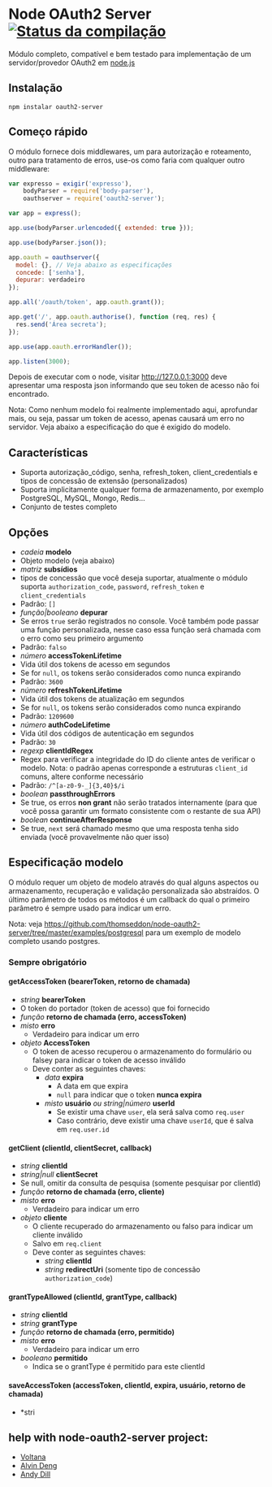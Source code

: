 # Node OAuth2 Server [![Status da compilação](https://travis-ci.org/thomseddon/node-oauth2-server.png)](https://travis-ci.org/thomseddon/node-oauth2-server )

Módulo completo, compatível e bem testado para implementação de um servidor/provedor OAuth2 em [node.js](http://nodejs.org/)

## Instalação

```
npm instalar oauth2-server
```

## Começo rápido

O módulo fornece dois middlewares, um para autorização e roteamento, outro para tratamento de erros, use-os como faria com qualquer outro middleware:

``` js
var expresso = exigir('expresso'),
    bodyParser = require('body-parser'),
    oauthserver = require('oauth2-server');

var app = express();

app.use(bodyParser.urlencoded({ extended: true }));

app.use(bodyParser.json());

app.oauth = oauthserver({
  model: {}, // Veja abaixo as especificações
  concede: ['senha'],
  depurar: verdadeiro
});

app.all('/oauth/token', app.oauth.grant());

app.get('/', app.oauth.authorise(), function (req, res) {
  res.send('Área secreta');
});

app.use(app.oauth.errorHandler());

app.listen(3000);
```

Depois de executar com o node, visitar http://127.0.0.1:3000 deve apresentar uma resposta json informando que seu token de acesso não foi encontrado.

Nota: Como nenhum modelo foi realmente implementado aqui, aprofundar mais, ou seja, passar um token de acesso, apenas causará um erro no servidor. Veja abaixo a especificação do que é exigido do modelo.

## Características

- Suporta autorização_código, senha, refresh_token, client_credentials e tipos de concessão de extensão (personalizados)
- Suporta implicitamente qualquer forma de armazenamento, por exemplo PostgreSQL, MySQL, Mongo, Redis...
- Conjunto de testes completo

## Opções

- *cadeia* **modelo**
 - Objeto modelo (veja abaixo)
- *matriz* **subsídios**
 - tipos de concessão que você deseja suportar, atualmente o módulo suporta `authorization_code`, `password`, `refresh_token` e `client_credentials`
  - Padrão: `[]`
- *função|booleano* **depurar**
 - Se erros `true` serão registrados no console. Você também pode passar uma função personalizada, nesse caso essa função será chamada com o erro como seu primeiro argumento
  - Padrão: `falso`
- *número* **accessTokenLifetime**
 - Vida útil dos tokens de acesso em segundos
 - Se for `null`, os tokens serão considerados como nunca expirando
  - Padrão: `3600`
- *número* **refreshTokenLifetime**
 - Vida útil dos tokens de atualização em segundos
 - Se for `null`, os tokens serão considerados como nunca expirando
  - Padrão: `1209600`
- *número* **authCodeLifetime**
 - Vida útil dos códigos de autenticação em segundos
  - Padrão: `30`
- *regexp* **clientIdRegex**
 - Regex para verificar a integridade do ID do cliente antes de verificar o modelo. Nota: o padrão apenas corresponde a estruturas `client_id` comuns, altere conforme necessário
  - Padrão: `/^[a-z0-9-_]{3,40}$/i`
- *boolean* **passthroughErrors**
 - Se true, os erros **non grant** não serão tratados internamente (para que você possa garantir um formato consistente com o restante de sua API)
- *boolean* **continueAfterResponse**
 - Se true, `next` será chamado mesmo que uma resposta tenha sido enviada (você provavelmente não quer isso)

## Especificação modelo

O módulo requer um objeto de modelo através do qual alguns aspectos ou armazenamento, recuperação e validação personalizada são abstraídos.
O último parâmetro de todos os métodos é um callback do qual o primeiro parâmetro é sempre usado para indicar um erro.

Nota: veja https://github.com/thomseddon/node-oauth2-server/tree/master/examples/postgresql para um exemplo de modelo completo usando postgres.

### Sempre obrigatório

#### getAccessToken (bearerToken, retorno de chamada)
- *string* **bearerToken**
 - O token do portador (token de acesso) que foi fornecido
- *função* **retorno de chamada (erro, accessToken)**
 - *misto* **erro**
     - Verdadeiro para indicar um erro
 - *objeto* **AccessToken**
     - O token de acesso recuperou o armazenamento do formulário ou falsey para indicar o token de acesso inválido
     - Deve conter as seguintes chaves:
         - *data* **expira**
             - A data em que expira
             - `null` para indicar que o token **nunca expira**
         - *misto* **usuário** *ou* *string|número* **userId**
             - Se existir uma chave `user`, ela será salva como `req.user`
             - Caso contrário, deve existir uma chave `userId`, que é salva em `req.user.id`

#### getClient (clientId, clientSecret, callback)
- *string* **clientId**
- *string|null* **clientSecret**
 - Se null, omitir da consulta de pesquisa (somente pesquisar por clientId)
- *função* **retorno de chamada (erro, cliente)**
 - *misto* **erro**
     - Verdadeiro para indicar um erro
 - *objeto* **cliente**
     - O cliente recuperado do armazenamento ou falso para indicar um cliente inválido
     - Salvo em `req.client`
     - Deve conter as seguintes chaves:
         - *string* **clientId**
         - *string* **redirectUri** (somente tipo de concessão `authorization_code`)

#### grantTypeAllowed (clientId, grantType, callback)
- *string* **clientId**
- *string* **grantType**
- *função* **retorno de chamada (erro, permitido)**
 - *misto* **erro**
     - Verdadeiro para indicar um erro
 - *booleano* **permitido**
     - Indica se o grantType é permitido para este clientId

#### saveAccessToken (accessToken, clientId, expira, usuário, retorno de chamada)
- *stri





## help with node-oauth2-server project:
 
- [Voltana](https://github.com/Auralytical)
- [Alvin Deng](https://github.com/alvin319)
- [Andy Dill](https://github.com/adill)
